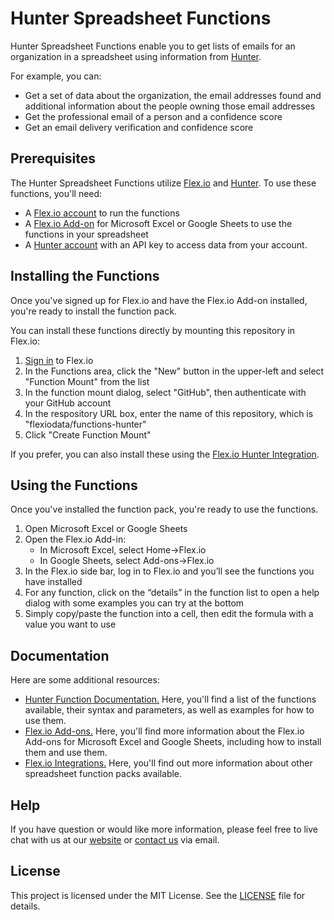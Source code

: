 # Hunter Spreadsheet Functions

Hunter Spreadsheet Functions enable you to get lists of emails for an organization in a spreadsheet using information from [Hunter](https://hunter.io/).

For example, you can:

* Get a set of data about the organization, the email addresses found and additional information about the people owning those email addresses
* Get the professional email of a person and a confidence score
* Get an email delivery verification and confidence score

## Prerequisites

The Hunter Spreadsheet Functions utilize [Flex.io](https://www.flex.io) and [Hunter](https://hunter.io). To use these functions, you'll need:

* A [Flex.io account](https://www.flex.io/app/signup) to run the functions
* A [Flex.io Add-on](https://www.flex.io/add-ons) for Microsoft Excel or Google Sheets to use the functions in your spreadsheet
* A [Hunter account](https://hunter.io/users/sign_up?utm_medium=api) with an API key to access data from your account.

## Installing the Functions

Once you've signed up for Flex.io and have the Flex.io Add-on installed, you're ready to install the function pack.

You can install these functions directly by mounting this repository in Flex.io:

1. [Sign in](https://www.flex.io/app/signin) to Flex.io
2. In the Functions area, click the "New" button in the upper-left and select "Function Mount" from the list
3. In the function mount dialog, select "GitHub", then authenticate with your GitHub account
4. In the respository URL box, enter the name of this repository, which is "flexiodata/functions-hunter"
5. Click "Create Function Mount"

If you prefer, you can also install these using the [Flex.io Hunter Integration](https://www.flex.io/integrations/hunter).

## Using the Functions

Once you've installed the function pack, you're ready to use the functions.

1. Open Microsoft Excel or Google Sheets
2. Open the Flex.io Add-in:
   - In Microsoft Excel, select Home->Flex.io
   - In Google Sheets, select Add-ons->Flex.io
3. In the Flex.io side bar, log in to Flex.io and you’ll see the functions you have installed
4. For any function, click on the “details” in the function list to open a help dialog with some examples you can try at the bottom
5. Simply copy/paste the function into a cell, then edit the formula with a value you want to use

## Documentation

Here are some additional resources:

* [Hunter Function Documentation.](https://www.flex.io/integrations/hunter#functions-and-syntax) Here, you'll find a list of the functions available, their syntax and parameters, as well as examples for how to use them.
* [Flex.io Add-ons.](https://www.flex.io/add-ons) Here, you'll find more information about the Flex.io Add-ons for Microsoft Excel and Google Sheets, including how to install them and use them.
* [Flex.io Integrations.](https://www.flex.io/integrations) Here, you'll find out more information about other spreadsheet function packs available.

## Help

If you have question or would like more information, please feel free to live chat with us at our [website](https://www.flex.io) or [contact us](https://www.flex.io/about#contact-us) via email.

## License

This project is licensed under the MIT License. See the [LICENSE](LICENSE) file for details.

